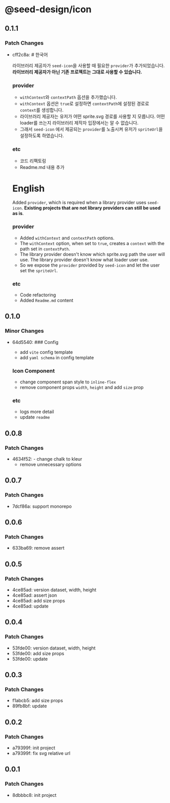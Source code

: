 # @seed-design/icon

## 0.1.1

### Patch Changes

- cff2c8a: # 한국어

  라이브러리 제공자가 `seed-icon`을 사용할 때 필요한 `provider`가 추가되었습니다.
  **라이브러리 제공자가 아닌 기존 프로젝트는 그대로 사용할 수 있습니다.**

  ### provider

  - `withContext`와 `contextPath` 옵션을 추가했습니다.
  - `withContext` 옵션은 `true`로 설정하면 `contextPath`에 설정된 경로로 `context`를 생성합니다.
  - 라이브러리 제공자는 유저가 어떤 sprite.svg 경로를 사용할 지 모릅니다. 어떤 loader를 쓰는지 라이브러리 제작자 입장에서는 알 수 없습니다.
  - 그래서 `seed-icon` 에서 제공되는 `provider`를 노출시켜 유저가 `spriteUrl`을 설정하도록 하였습니다.

  ### etc

  - 코드 리팩토링
  - Readme.md 내용 추가

  # English

  Added `provider`, which is required when a library provider uses `seed-icon`.
  **Existing projects that are not library providers can still be used as is**.

  ### provider

  - Added `withContext` and `contextPath` options.
  - The `withContext` option, when set to `true`, creates a `context` with the path set in `contextPath`.
  - The library provider doesn't know which sprite.svg path the user will use. The library provider doesn't know what loader user use.
  - So we expose the `provider` provided by `seed-icon` and let the user set the `spriteUrl`.

  ### etc

  - Code refactoring
  - Added `Readme.md` content

## 0.1.0

### Minor Changes

- 64d5540: ### Config

  - add `vite` config template
  - add `yaml schema` in config template

  ### Icon Component

  - change component span style to `inline-flex`
  - remove component props `width`, `height` and add `size` prop

  ### etc

  - logs more detail
  - update `readme`

## 0.0.8

### Patch Changes

- 4634f52: - change chalk to kleur
  - remove unnecessary options

## 0.0.7

### Patch Changes

- 7dcf86a: support monorepo

## 0.0.6

### Patch Changes

- 633ba69: remove assert

## 0.0.5

### Patch Changes

- 4ce85ad: version dataset, width, height
- 4ce85ad: assert json
- 4ce85ad: add size props
- 4ce85ad: update

## 0.0.4

### Patch Changes

- 53fde00: version dataset, width, height
- 53fde00: add size props
- 53fde00: update

## 0.0.3

### Patch Changes

- f1abcb5: add size props
- 89fb8bf: update

## 0.0.2

### Patch Changes

- a79399f: init project
- a79399f: fix svg relative url

## 0.0.1

### Patch Changes

- 8dbbbc8: init project
